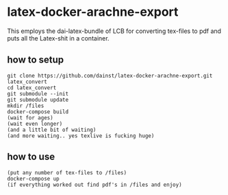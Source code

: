 # latex-docker-arachne-export


This employs the dai-latex-bundle of LCB for converting tex-files to pdf and puts
all the Latex-shit in a container.

## how to setup
    
    git clone https://github.com/dainst/latex-docker-arachne-export.git latex_convert
    cd latex_convert
    git submodule --init
    git submodule update
    mkdir /files
    docker-compose build
    (wait for ages)
    (wait even longer)
    (and a little bit of waiting)
    (and more waiting.. yes texlive is fucking huge)
    
## how to use    
    (put any number of tex-files to /files)
    docker-compose up
    (if everything worked out find pdf's in /files and enjoy)
    